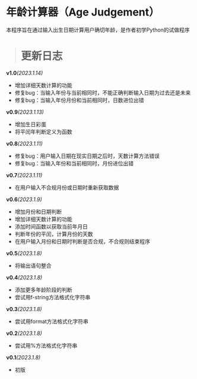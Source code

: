 # 年龄计算器（Age Judgement）
本程序旨在通过输入出生日期计算用户确切年龄，是作者初学Python的试做程序

> # 更新日志

**v1.0**_(2023.1.14)_

- 增加详细天数计算的功能
- 修复bug：当输入年份与当前相同时，不能正确判断输入日期为过去还是未来
- 修复bug：当输入年份月份和当前相同时，日数进位出错

**v0.9**_(2023.1.13)_

- 增加生日彩蛋
- 将平闰年判断定义为函数

**v0.8**_(2023.1.11)_

- 修复bug：用户输入日期在现实日期之后时，天数计算方法错误
- 修复bug：当输入年份和当前相同时，月份进位出错

**v0.7**_(2023.1.11)_

- 在用户输入不合规月份或日期时重新获取数据

**v0.6**_(2023.1.9)_

- 增加月份和日期判断
- 增加详细天数计算的功能
- 添加时间函数以获取当前年月日
- 判断年份的平闰，计算月份的天数
- 在用户输入月份和日期时判断是否合规，不合规则结束程序

**v0.5**_(2023.1.8)_

- 将输出语句整合

**v0.4**_(2023.1.8)_

- 添加更多年龄阶段的判断
- 尝试用f-string方法格式化字符串

**v0.3**_(2023.1.8)_

- 尝试用format方法格式化字符串

**v0.2**_(2023.1.8)_

- 尝试用%方法格式化字符串

**v0.1**_(2023.1.8)_

- 初版
